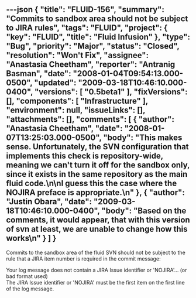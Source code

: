 ---json
{
  "title": "FLUID-156",
  "summary": "Commits to sandbox area should not be subject to JIRA rules",
  "tags": "FLUID",
  "project": {
    "key": "FLUID",
    "title": "Fluid Infusion"
  },
  "type": "Bug",
  "priority": "Major",
  "status": "Closed",
  "resolution": "Won't Fix",
  "assignee": "Anastasia Cheetham",
  "reporter": "Antranig Basman",
  "date": "2008-01-04T09:54:13.000-0500",
  "updated": "2009-03-18T10:46:10.000-0400",
  "versions": [
    "0.5beta1"
  ],
  "fixVersions": [],
  "components": [
    "Infrastructure"
  ],
  "environment": null,
  "issueLinks": [],
  "attachments": [],
  "comments": [
    {
      "author": "Anastasia Cheetham",
      "date": "2008-01-07T13:25:03.000-0500",
      "body": "This makes sense. Unfortunately, the SVN configuration that implements this check is repository-wide, meaning we can't turn it off for the sandbox only, since it exists in the same repository as the main fluid code.\n\nI guess this the case where the NOJIRA preface is appropriate.\n"
    },
    {
      "author": "Justin Obara",
      "date": "2009-03-18T10:46:10.000-0400",
      "body": "Based on the comments, it would appear, that with this version of svn at least, we are unable to change how this works\n"
    }
  ]
}
---
Commits to the sandbox area of the fluid SVN should not be subject to the rule that a JIRA item number is required in the commit message:

Your log message does not contain a JIRA Issue identifier or 'NOJIRA'... (or bad format used)\
The JIRA Issue identifier or 'NOJIRA' must be the first item on the first line of the log message.

        